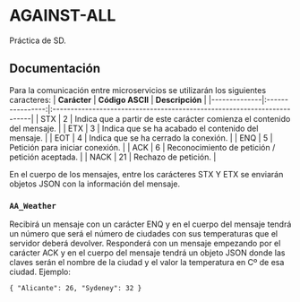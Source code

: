 # AGAINST-ALL
Práctica de SD.

## Documentación
Para la comunicación entre microservicios se utilizarán los siguientes caracteres:
| **Carácter** | **Código ASCII** | **Descripción**                                                         |
|--------------|:----------------:|:------------------------------------------------------------------------|
| STX          |         2        | Indica que a partir de este carácter comienza el contenido del mensaje. |
| ETX          |         3        | Indica que se ha acabado el contenido del mensaje.                      |
| EOT          |         4        | Indica que se ha cerrado la conexión.                                   |
| ENQ          |         5        | Petición para iniciar conexión.                                         |
| ACK          |         6        | Reconocimiento de petición / petición aceptada.                         |
| NACK         |        21        | Rechazo de petición.                                                    |

En el cuerpo de los mensajes, entre los carácteres STX Y ETX se enviarán objetos JSON con la información del mensaje.

### `AA_Weather`
Recibirá un mensaje con un carácter ENQ y en el cuerpo del mensaje tendrá un número que será el número de ciudades con sus temperaturas que el servidor deberá devolver.
Responderá con un mensaje empezando por el carácter ACK y en el cuerpo del mensaje tendrá un objeto JSON donde las claves serán el nombre de la ciudad y el valor la temperatura en Cº de esa ciudad. Ejemplo:

`
{
    "Alicante": 26,
    "Sydeney": 32
}
`
